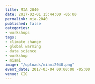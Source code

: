 ```yaml
---
title: MIA 2040
date: 2017-02-01 15:44:00 -05:00
permalink: mia-2040
published: false
categories:
- workshops
tags:
- climate change
- global warming
- data science
- workshop
- miami
image: "/uploads/miami2040.png"
event_date: 2017-03-04 00:00:00 -05:00
venue: CIC
---
```


